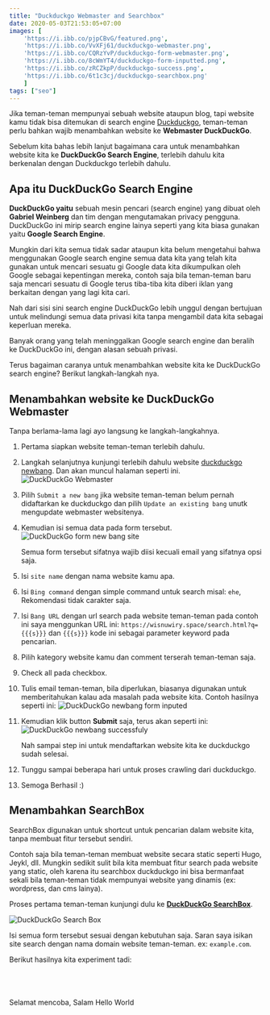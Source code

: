 ```yaml
---
title: "Duckduckgo Webmaster and Searchbox"
date: 2020-05-03T21:53:05+07:00
images: [
	'https://i.ibb.co/pjpCBvG/featured.png', 
	'https://i.ibb.co/VvXFj61/duckduckgo-webmaster.png',
	'https://i.ibb.co/CQRzYvP/duckduckgo-form-webmaster.png',
	'https://i.ibb.co/8cWmYT4/duckduckgo-form-inputted.png',
	'https://i.ibb.co/zRCZkpP/duckduckgo-success.png',
	'https://i.ibb.co/6t1c3cj/duckduckgo-searchbox.png'
	]
tags: ["seo"]
---
```


Jika teman-teman mempunyai sebuah website ataupun blog, tapi website kamu tidak bisa ditemukan di search engine [Duckduckgo](//duckduckgo.com), teman-teman perlu bahkan wajib menambahkan website ke **Webmaster DuckDuckGo**. 

Sebelum kita bahas lebih lanjut bagaimana cara untuk menambahkan website kita ke **DuckDuckGo Search Engine**, terlebih dahulu kita berkenalan dengan Duckduckgo terlebih dahulu.

## Apa itu DuckDuckGo Search Engine
**DuckDuckGo yaitu** sebuah mesin pencari (search engine) yang dibuat oleh **Gabriel Weinberg** dan tim dengan mengutamakan privacy pengguna. DuckDuckGo ini mirip search engine lainya seperti yang kita biasa gunakan yaitu **Google Search Engine**.

Mungkin dari kita semua tidak sadar ataupun kita belum mengetahui bahwa menggunakan Google search engine semua data kita yang telah kita gunakan untuk mencari sesuatu gi Google data kita dikumpulkan oleh Google sebagai kepentingan mereka, contoh saja bila teman-teman baru saja mencari sesuatu di Google terus tiba-tiba kita diberi iklan yang berkaitan dengan yang lagi kita cari. 

Nah dari sisi sini search engine DuckDuckGo lebih unggul dengan bertujuan untuk melindungi semua data privasi kita tanpa mengambil data kita sebagai keperluan mereka.

Banyak orang yang telah meninggalkan Google search engine dan beralih ke DuckDuckGo ini, dengan alasan sebuah privasi.


Terus bagaiman caranya untuk menambahkan website kita ke DuckDuckGo search engine? Berikut langkah-langkah nya.

## Menambahkan website ke DuckDuckGo Webmaster
Tanpa berlama-lama lagi ayo langsung ke langkah-langkahnya.

1. Pertama siapkan website teman-teman terlebih dahulu.
2. Langkah selanjutnya kunjungi terlebih dahulu website [duckduckgo newbang](https://duckduckgo.com/newbang). Dan akan muncul halaman seperti ini.
	![DuckDuckGo Webmaster](https://i.ibb.co/VvXFj61/duckduckgo-webmaster.png)
3. Pilih `Submit a new bang` jika website teman-teman belum pernah didaftarkan ke duckduckgo dan pilih `Update an existing bang` unutk mengupdate webmaster websitenya.

4. Kemudian isi semua data pada form tersebut.
	![DuckDuckGo form new bang site](https://i.ibb.co/CQRzYvP/duckduckgo-form-webmaster.png)

	Semua form tersebut sifatnya wajib diisi kecuali email yang sifatnya opsi saja.

5. Isi `site name` dengan nama website kamu apa.

6. Isi `Bing command` dengan simple command untuk search misal: `ehe`, Rekomendasi tidak carakter saja.

7. Isi `Bang URL` dengan url search pada website teman-teman pada contoh ini saya menggunkan URL ini: `https://wisnuwiry.space/search.html?q={{{s}}}` dan `{{{s}}}` kode ini sebagai parameter keyword pada pencarian.

8. Pilih kategory website kamu dan comment terserah teman-teman saja.

9. Check all pada checkbox.
10. Tulis email teman-teman, bila diperlukan, biasanya digunakan untuk memberitahukan kalau ada masalah pada website kita. Contoh hasilnya seperti ini:
	![DuckDuckGo newbang form inputed](https://i.ibb.co/8cWmYT4/duckduckgo-form-inputted.png)

11. Kemudian klik button **Submit** saja, terus akan seperti ini:
	![DuckDuckGo newbang successfuly](https://i.ibb.co/zRCZkpP/duckduckgo-success.png)

	Nah sampai step ini untuk mendaftarkan website kita ke duckduckgo sudah selesai.
12. Tunggu sampai beberapa hari untuk proses crawling dari duckduckgo.

13. Semoga Berhasil :)

## Menambahkan SearchBox
SearchBox digunakan untuk shortcut untuk pencarian dalam website kita, tanpa membuat fitur tersebut sendiri.

Contoh saja bila teman-teman membuat website secara static seperti Hugo, Jeykl, dll. Mungkin sedikit sulit bila kita membuat fitur search pada website yang static, oleh karena itu searchbox duckduckgo ini bisa bermanfaat sekali bila teman-teman tidak mempunyai website yang dinamis (ex: wordpress, dan cms lainya).

Proses pertama teman-teman kunjungi dulu ke [**DuckDuckGo SearchBox**](https://duckduckgo.com/search_box).

![DuckDuckGo Search Box](https://i.ibb.co/6t1c3cj/duckduckgo-searchbox.png)


Isi semua form tersebut sesuai dengan kebutuhan saja. Saran saya isikan site search dengan nama domain website teman-teman. ex: `example.com`.


Berikut hasilnya kita experiment tadi:

<iframe data-src="https://duckduckgo.com/search.html?site=wisnuwiry.space&prefill=Search DuckDuckGo" class="lazyload" style="overflow:hidden;margin:0;padding:0;width:408px;height:40px;" frameborder="0"></iframe>

Selamat mencoba, Salam Hello World